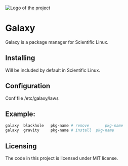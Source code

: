 ![Logo of the project](https://raw.githubusercontent.com/hythm7/galaxy/master/alien-logo.png)

# Galaxy

Galaxy is a package manager for Scientific Linux.

## Installing
Will be included by default in Scientific Linux.

## Configuration

Conf file /etc/galaxy/laws

## Example:
```bash
galaxy	blackhole	pkg-name # remove		pkg-name
galaxy	gravity		pkg-name # install	pkg-name 
```

## Licensing

The code in this project is licensed under MIT license.
